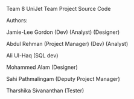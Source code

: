 Team 8 UniJet Team Project Source Code

Authors:

Jamie-Lee Gordon (Dev) (Analyst) (Designer)

Abdul Rehman (Project Manager) (Dev) (Analyst)

Ali Ul-Haq (SQL dev)

Mohammed Alam (Designer)

Sahi Pathmalingam (Deputy Project Manager)

Tharshika Sivananthan (Tester)

